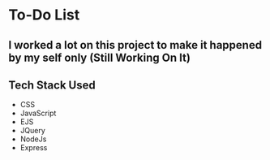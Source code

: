 # To-Do List
## I worked a lot on this project to make it happened by my self only (Still Working On It)
##  Tech Stack Used
* CSS
* JavaScript
* EJS
* JQuery
* NodeJs
* Express